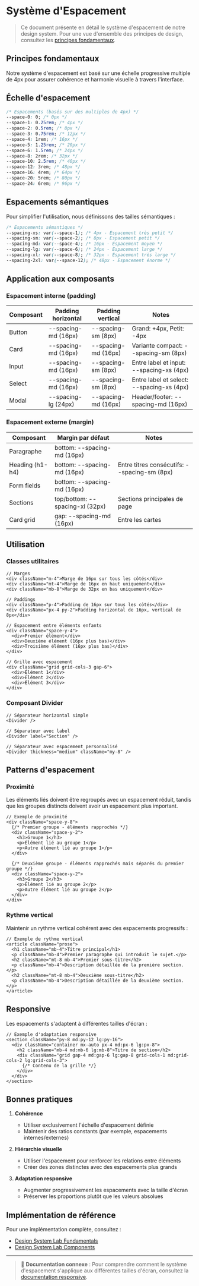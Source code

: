 # Système d'Espacement

> Ce document présente en détail le système d'espacement de notre design system. Pour une vue d'ensemble des principes de design, consultez les [principes fondamentaux](./principles.md).

## Principes fondamentaux

Notre système d'espacement est basé sur une échelle progressive multiple de 4px pour assurer cohérence et harmonie visuelle à travers l'interface.

## Échelle d'espacement

```css
/* Espacements (basés sur des multiples de 4px) */
--space-0: 0; /* 0px */
--space-1: 0.25rem; /* 4px */
--space-2: 0.5rem; /* 8px */
--space-3: 0.75rem; /* 12px */
--space-4: 1rem; /* 16px */
--space-5: 1.25rem; /* 20px */
--space-6: 1.5rem; /* 24px */
--space-8: 2rem; /* 32px */
--space-10: 2.5rem; /* 40px */
--space-12: 3rem; /* 48px */
--space-16: 4rem; /* 64px */
--space-20: 5rem; /* 80px */
--space-24: 6rem; /* 96px */
```

## Espacements sémantiques

Pour simplifier l'utilisation, nous définissons des tailles sémantiques :

```css
/* Espacements sémantiques */
--spacing-xs: var(--space-1); /* 4px - Espacement très petit */
--spacing-sm: var(--space-2); /* 8px - Espacement petit */
--spacing-md: var(--space-4); /* 16px - Espacement moyen */
--spacing-lg: var(--space-6); /* 24px - Espacement large */
--spacing-xl: var(--space-8); /* 32px - Espacement très large */
--spacing-2xl: var(--space-12); /* 48px - Espacement énorme */
```

## Application aux composants

### Espacement interne (padding)

| Composant | Padding horizontal  | Padding vertical    | Notes                                     |
| --------- | ------------------- | ------------------- | ----------------------------------------- |
| Button    | --spacing-md (16px) | --spacing-sm (8px)  | Grand: +4px, Petit: -4px                  |
| Card      | --spacing-md (16px) | --spacing-md (16px) | Variante compact: --spacing-sm (8px)      |
| Input     | --spacing-md (16px) | --spacing-sm (8px)  | Entre label et input: --spacing-xs (4px)  |
| Select    | --spacing-md (16px) | --spacing-sm (8px)  | Entre label et select: --spacing-xs (4px) |
| Modal     | --spacing-lg (24px) | --spacing-md (16px) | Header/footer: --spacing-md (16px)        |

### Espacement externe (margin)

| Composant       | Margin par défaut               | Notes                                        |
| --------------- | ------------------------------- | -------------------------------------------- |
| Paragraphe      | bottom: --spacing-md (16px)     |                                              |
| Heading (h1-h4) | bottom: --spacing-md (16px)     | Entre titres consécutifs: --spacing-sm (8px) |
| Form fields     | bottom: --spacing-md (16px)     |                                              |
| Sections        | top/bottom: --spacing-xl (32px) | Sections principales de page                 |
| Card grid       | gap: --spacing-md (16px)        | Entre les cartes                             |

## Utilisation

### Classes utilitaires

```tsx
// Marges
<div className="m-4">Marge de 16px sur tous les côtés</div>
<div className="mt-4">Marge de 16px en haut uniquement</div>
<div className="mb-8">Marge de 32px en bas uniquement</div>

// Paddings
<div className="p-4">Padding de 16px sur tous les côtés</div>
<div className="px-4 py-2">Padding horizontal de 16px, vertical de 8px</div>

// Espacement entre éléments enfants
<div className="space-y-4">
  <div>Premier élément</div>
  <div>Deuxième élément (16px plus bas)</div>
  <div>Troisième élément (16px plus bas)</div>
</div>

// Grille avec espacement
<div className="grid grid-cols-3 gap-6">
  <div>Élément 1</div>
  <div>Élément 2</div>
  <div>Élément 3</div>
</div>
```

### Composant Divider

```tsx
// Séparateur horizontal simple
<Divider />

// Séparateur avec label
<Divider label="Section" />

// Séparateur avec espacement personnalisé
<Divider thickness="medium" className="my-8" />
```

## Patterns d'espacement

### Proximité

Les éléments liés doivent être regroupés avec un espacement réduit, tandis que les groupes distincts doivent avoir un espacement plus important.

```tsx
// Exemple de proximité
<div className="space-y-8">
  {/* Premier groupe - éléments rapprochés */}
  <div className="space-y-2">
    <h3>Groupe 1</h3>
    <p>Élément lié au groupe 1</p>
    <p>Autre élément lié au groupe 1</p>
  </div>

  {/* Deuxième groupe - éléments rapprochés mais séparés du premier groupe */}
  <div className="space-y-2">
    <h3>Groupe 2</h3>
    <p>Élément lié au groupe 2</p>
    <p>Autre élément lié au groupe 2</p>
  </div>
</div>
```

### Rythme vertical

Maintenir un rythme vertical cohérent avec des espacements progressifs :

```tsx
// Exemple de rythme vertical
<article className="prose">
  <h1 className="mb-4">Titre principal</h1>
  <p className="mb-4">Premier paragraphe qui introduit le sujet.</p>
  <h2 className="mt-8 mb-4">Premier sous-titre</h2>
  <p className="mb-4">Description détaillée de la première section.</p>
  <h2 className="mt-8 mb-4">Deuxième sous-titre</h2>
  <p className="mb-4">Description détaillée de la deuxième section.</p>
</article>
```

## Responsive

Les espacements s'adaptent à différentes tailles d'écran :

```tsx
// Exemple d'adaptation responsive
<section className="py-8 md:py-12 lg:py-16">
  <div className="container mx-auto px-4 md:px-6 lg:px-8">
    <h2 className="mb-4 md:mb-6 lg:mb-8">Titre de section</h2>
    <div className="grid gap-4 md:gap-6 lg:gap-8 grid-cols-1 md:grid-cols-2 lg:grid-cols-3">
      {/* Contenu de la grille */}
    </div>
  </div>
</section>
```

## Bonnes pratiques

1. **Cohérence**

   - Utiliser exclusivement l'échelle d'espacement définie
   - Maintenir des ratios constants (par exemple, espacements internes/externes)

2. **Hiérarchie visuelle**

   - Utiliser l'espacement pour renforcer les relations entre éléments
   - Créer des zones distinctes avec des espacements plus grands

3. **Adaptation responsive**
   - Augmenter progressivement les espacements avec la taille d'écran
   - Préserver les proportions plutôt que les valeurs absolues

## Implémentation de référence

Pour une implémentation complète, consultez :

- [Design System Lab Fundamentals](/src/app/ds-lab/fundamentals/page.tsx)
- [Design System Lab Components](/src/app/ds-lab/components/page.tsx)

---

> 📱 **Documentation connexe** : Pour comprendre comment le système d'espacement s'applique aux différentes tailles d'écran, consultez la [documentation responsive](./responsive.md).
